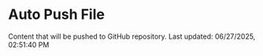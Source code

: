 # Auto Push File

Content that will be pushed to GitHub repository.
Last updated: 06/27/2025, 02:51:40 PM
